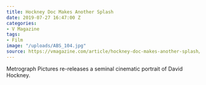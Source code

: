 ```yaml
---
title: Hockney Doc Makes Another Splash
date: 2019-07-27 16:47:00 Z
categories:
- V Magazine
tags:
- Film
image: "/uploads/ABS_104.jpg"
source: https://vmagazine.com/article/hockney-doc-makes-another-splash/
---
```


Metrograph Pictures re-releases a seminal cinematic portrait of David Hockney.